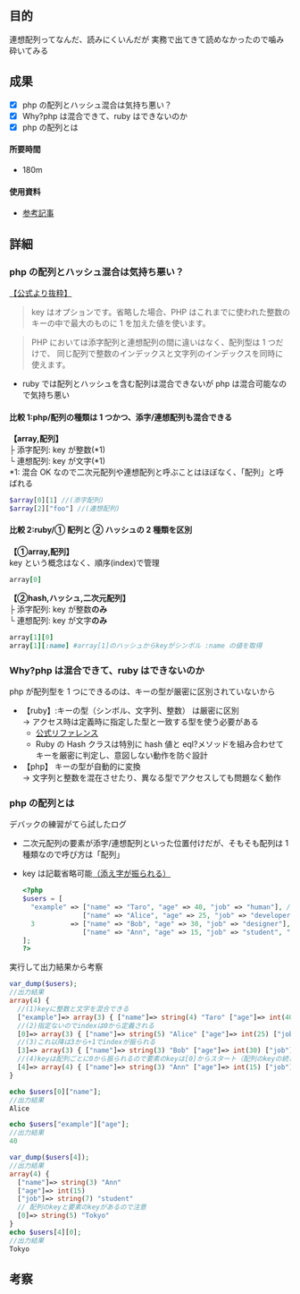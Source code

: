 ## 目的

<!-- 目的(〜を知りたい/〜を実装したい) -->

連想配列ってなんだ、読みにくいんだが
実務で出てきて読めなかったので噛み砕いてみる

## 成果

<!-- 成果(できたこと/できなかったこと) -->

- [x] php の配列とハッシュ混合は気持ち悪い？
- [x] Why?php は混合できて、ruby はできないのか
- [x] php の配列とは

#### 所要時間

- 180m

#### 使用資料

<!-- 使用資料(教材/書籍/ワークシート/Youtube) -->

- [参考記事](https://qiita.com/Hashimoto-Noriaki/items/0d9b2f03ec165e3452b8)

## 詳細

<!-- 詳細(キーワード/プロセス//具体例を挙げる/今回の課題解決を今後に繋げられる形で記録) -->

### php の配列とハッシュ混合は気持ち悪い？

[【公式より抜粋】](https://arc.net/l/quote/csnrygdu)

> key はオプションです。省略した場合、PHP はこれまでに使われた整数のキーの中で最大のものに 1 を加えた値を使います。

> PHP においては添字配列と連想配列の間に違いはなく、配列型は 1 つだけで、 同じ配列で整数のインデックスと文字列のインデックスを同時に使えます。

- ruby では配列とハッシュを含む配列は混合できないが php は混合可能なので気持ち悪い

#### 比較 1:php/配列の種類は 1 つかつ、添字/連想配列も混合できる

**【array,配列】<br>**
├ 添字配列: key が整数(*1)<br>
└ 連想配列: key が文字(*1)<br>
\*1: 混合 OK なので二次元配列や連想配列と呼ぶことはほぼなく、「配列」と呼ばれる

```php
$array[0][1] //(添字配列)
$array[2]["foo"] //(連想配列)
```

#### 比較 2:ruby/① 配列と ② ハッシュの 2 種類を区別

**【①array,配列】** <br>
key という概念はなく、順序(index)で管理

```ruby
array[0]
```

**【②hash,ハッシュ,二次元配列】** <br>
├ 添字配列: key が整数**のみ**<br>
└ 連想配列: key が文字**のみ**<br>

```ruby
array[1][0]
array[1][:name] #array[1]のハッシュからkeyがシンボル :name の値を取得
```

### Why?php は混合できて、ruby はできないのか

php が配列型を 1 つにできるのは、キーの型が厳密に区別されていないから

- 【ruby】:キーの型（シンボル、文字列、整数） は厳密に区別<br>
  → アクセス時は定義時に指定した型と一致する型を使う必要がある<br>
  - [公式リファレンス](https://docs.ruby-lang.org/ja/latest/method/Object/i/hash.html)
  - Ruby の Hash クラスは特別に hash 値と eql?メソッドを組み合わせてキーを厳密に判定し、意図しない動作を防ぐ設計
- 【php】 キーの型が自動的に変換<br>
  → 文字列と整数を混在させたり、異なる型でアクセスしても問題なく動作

### php の配列とは

デバックの練習がてら試したログ

- 二次元配列の要素が添字/連想配列といった位置付けだが、そもそも配列は 1 種類なので呼び方は「配列」
- key は記載省略可能[（添え字が振られる）](https://arc.net/l/quote/csnrygdu)

  ```php
  <?php
  $users = [
    "example" => ["name" => "Taro", "age" => 40, "job" => "human"], //(1)keyに文字を指定
                 ["name" => "Alice", "age" => 25, "job" => "developer"], //(2)指定がない場合は0から定義される
    3         => ["name" => "Bob", "age" => 30, "job" => "designer"],  //(3)指定したらその値から+1でkeyが振られる
                 ["name" => "Ann", "age" => 15, "job" => "student", "Tokyo"], //(4)keyなしでvalueにTokyoを追加
  ];
  ?>
  ```

実行して出力結果から考察

```php
var_dump($users);
//出力結果
array(4) {
  //(1)keyに整数と文字を混合できる
  ["example"]=> array(3) { ["name"]=> string(4) "Taro" ["age"]=> int(40) ["job"]=> string(5) "human" }
  //(2)指定ないのでindexは0から定義される
  [0]=> array(3) { ["name"]=> string(5) "Alice" ["age"]=> int(25) ["job"]=> string(9) "developer" }
  //(3)これ以降は3から+1でindexが振られる
  [3]=> array(3) { ["name"]=> string(3) "Bob" ["age"]=> int(30) ["job"]=> string(8) "designer" }
  //(4)keyは配列ごとに0から振られるので要素のkeyは[0]からスタート（配列のkeyの続きで[5]とはならない）
  [4]=> array(4) { ["name"]=> string(3) "Ann" ["age"]=> int(15) ["job"]=> string(7) "student" [0]=> string(5) "Tokyo" }
}

echo $users[0]["name"];
//出力結果
Alice

echo $users["example"]["age"];
//出力結果
40

var_dump($users[4]);
//出力結果
array(4) {
  ["name"]=> string(3) "Ann"
  ["age"]=> int(15)
  ["job"]=> string(7) "student"
  // 配列のkeyと要素のkeyがあるので注意
  [0]=> string(5) "Tokyo"
}
echo $users[4][0];
//出力結果
Tokyo
```

## 考察

<!-- 考察(今後の展望/) -->
